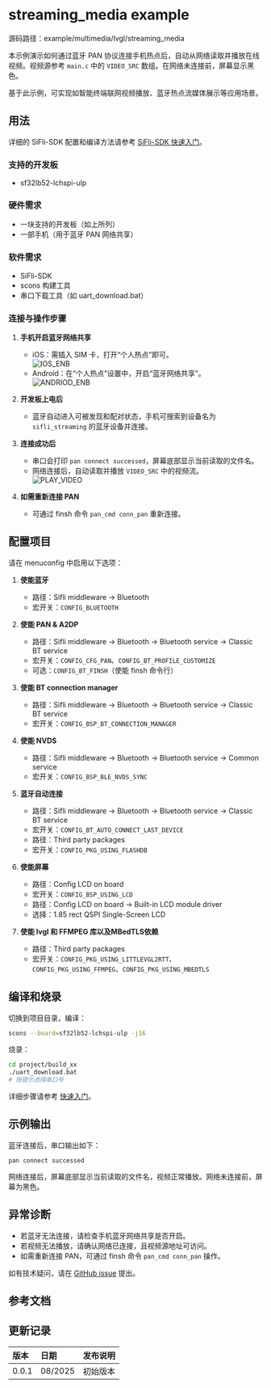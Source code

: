 # streaming_media example

源码路径：example/multimedia/lvgl/streaming_media

本示例演示如何通过蓝牙 PAN 协议连接手机热点后，自动从网络读取并播放在线视频。视频源参考 `main.c` 中的 `VIDEO_SRC` 数组。在网络未连接前，屏幕显示黑色。

基于此示例，可实现如智能终端联网视频播放、蓝牙热点流媒体展示等应用场景。

## 用法

详细的 SiFli-SDK 配置和编译方法请参考 [SiFli-SDK 快速入门](https://docs.sifli.com/projects/sdk/latest/sf32lb52x/quickstart/index.html)。

### 支持的开发板

- sf32lb52-lchspi-ulp

### 硬件需求

- 一块支持的开发板（如上所列）
- 一部手机（用于蓝牙 PAN 网络共享）

### 软件需求

- SiFli-SDK
- scons 构建工具
- 串口下载工具（如 uart_download.bat）

### 连接与操作步骤

1. **手机开启蓝牙网络共享**  
   - iOS：需插入 SIM 卡，打开“个人热点”即可。  
     ![IOS_ENB](./assets/ios_enable_pan.png)
   - Android：在“个人热点”设置中，开启“蓝牙网络共享”。  
     ![ANDRIOD_ENB](./assets/android_enable_pan.png)

2. **开发板上电后**  
   - 蓝牙自动进入可被发现和配对状态，手机可搜索到设备名为 `sifli_streaming` 的蓝牙设备并连接。

3. **连接成功后**  
   - 串口会打印 `pan connect successed`，屏幕底部显示当前读取的文件名。
   - 网络连接后，自动读取并播放 `VIDEO_SRC` 中的视频流。  
     ![PLAY_VIDEO](./assets/play_online_streaming_video.png)

4. **如需重新连接 PAN**  
   - 可通过 finsh 命令 `pan_cmd conn_pan` 重新连接。

## 配置项目

请在 menuconfig 中启用以下选项：

1. **使能蓝牙**
   - 路径：Sifli middleware → Bluetooth
   - 宏开关：`CONFIG_BLUETOOTH`

2. **使能 PAN & A2DP**
   - 路径：Sifli middleware → Bluetooth → Bluetooth service → Classic BT service
   - 宏开关：`CONFIG_CFG_PAN`、`CONFIG_BT_PROFILE_CUSTOMIZE`
   - 可选：`CONFIG_BT_FINSH`（使能 finsh 命令行）

3. **使能 BT connection manager**
   - 路径：Sifli middleware → Bluetooth → Bluetooth service → Classic BT service
   - 宏开关：`CONFIG_BSP_BT_CONNECTION_MANAGER`

4. **使能 NVDS**
   - 路径：Sifli middleware → Bluetooth → Bluetooth service → Common service
   - 宏开关：`CONFIG_BSP_BLE_NVDS_SYNC`

5. **蓝牙自动连接**
   - 路径：Sifli middleware → Bluetooth → Bluetooth service → Classic BT service
   - 宏开关：`CONFIG_BT_AUTO_CONNECT_LAST_DEVICE`
   - 路径：Third party packages
   - 宏开关：`CONFIG_PKG_USING_FLASHDB`

6. **使能屏幕**
   - 路径：Config LCD on board
   - 宏开关：`CONFIG_BSP_USING_LCD`
   - 路径：Config LCD on board → Built-in LCD module driver
   - 选择：1.85 rect QSPI Single-Screen LCD

7. **使能 lvgl 和 FFMPEG 库以及MBedTLS依赖**
   - 路径：Third party packages
   - 宏开关：`CONFIG_PKG_USING_LITTLEVGL2RTT`、`CONFIG_PKG_USING_FFMPEG`、`CONFIG_PKG_USING_MBEDTLS`

## 编译和烧录

切换到项目目录，编译：

```bash
scons --board=sf32lb52-lchspi-ulp -j16
```

烧录：

```bash
cd project/build_xx
./uart_download.bat
# 按提示选择串口号
```

详细步骤请参考 [快速入门](/quickstart/get-started.md)。

## 示例输出

蓝牙连接后，串口输出如下：

```
pan connect successed
```

网络连接后，屏幕底部显示当前读取的文件名，视频正常播放。网络未连接前，屏幕为黑色。

## 异常诊断

- 若蓝牙无法连接，请检查手机蓝牙网络共享是否开启。
- 若视频无法播放，请确认网络已连接，且视频源地址可访问。
- 如需重新连接 PAN，可通过 finsh 命令 `pan_cmd conn_pan` 操作。

如有技术疑问，请在 [GitHub issue](https://github.com/OpenSiFli/SiFli-SDK/issues) 提出。

## 参考文档


## 更新记录

| 版本   | 日期     | 发布说明   |
|:------|:--------|:----------|
| 0.0.1 | 08/2025 | 初始版本   |